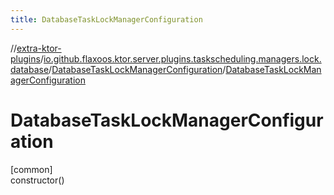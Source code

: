 ```yaml
---
title: DatabaseTaskLockManagerConfiguration
---
```

//[extra-ktor-plugins](../../../index.md)/[io.github.flaxoos.ktor.server.plugins.taskscheduling.managers.lock.database](../index.md)/[DatabaseTaskLockManagerConfiguration](index.md)/[DatabaseTaskLockManagerConfiguration](-database-task-lock-manager-configuration.md)



# DatabaseTaskLockManagerConfiguration



[common]\
constructor()




